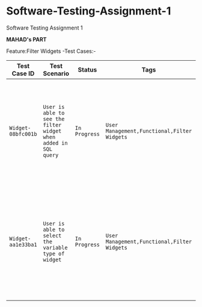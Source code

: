 # Software-Testing-Assignment-1
Software Testing Assignment 1

**MAHAD's PART**

Feature:Filter Widgets -Test Cases:-

| Test Case ID | Test Scenario | Status | Tags | Priority | Linked Requirement | Created Time | Created By | Last Updated By | Test Case |            
| ------------- | ------------- | -------- |------------- | ------------- | -------- |------------- | ------------- | -------- |--------------- |
| `Widget-08bfc001b` | `User is able to see the filter widget when added in SQL query`| `In Progress` | `User Management,Functional,Filter Widgets` | `High` | `As a user I should be able to create filter widgets `|`October 7,2022 4:50 PM`|`M.Mahad.Ch`|'M.Mahad.Ch'|`Given I am on SQL query When I write a widget And I click on ryb button Then I am able to see my filter widget`   |
| `Widget-aa1e33ba1` | `User is able to select the variable type of widget`|`In Progress` |`User Management,Functional,Filter Widgets`|`High`|`As a user I should be able to create filter widgets`|`October 7,2022 4:50 PM`|`M.Mahad.Ch`|'M.Mahad.Ch'|  `Given I am on SQL query When I click on Variable type And I click on fields Then I am able to write my shipping details on each field`   |
